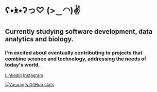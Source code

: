 # ʕ•́ᴥ•̀ʔっ♡   (>‿◠)✌
## Currently studying software development, data analytics and biology.
### I'm excited about eventually contributing to projects that combine science and technology, addressing the needs of today's world.

[Linkedin](https://www.linkedin.com/in/isabelle-tschoeke-volaco-970332151/)
[Instagram](https://www.instagram.com/isabellevolaco/)

[![Anurag's GitHub stats](https://github-readme-stats.vercel.app/api?username=IsabelleVolaco)](https://github.com/anuraghazra/github-readme-stats)


<!--
**IsabelleVolaco/IsabelleVolaco** is a ✨ _special_ ✨ repository because its `README.md` (this file) appears on your GitHub profile.

Here are some ideas to get you started:

- 🔭 I’m currently working on ...
- 🌱 I’m currently learning ...
- 👯 I’m looking to collaborate on ...
- 🤔 I’m looking for help with ...
- 💬 Ask me about ...
- 📫 How to reach me: ...
- 😄 Pronouns: ...
- ⚡ Fun fact: ...
-->
